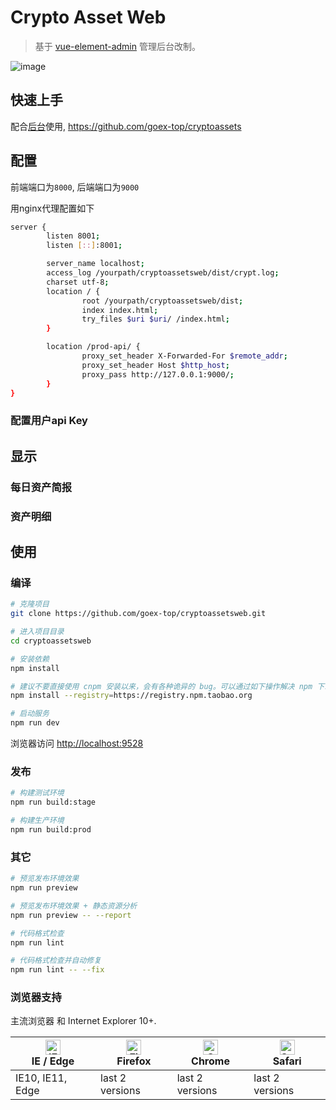 # Crypto Asset Web

> 基于 [vue-element-admin](https://github.com/PanJiaChen/vue-element-admin) 管理后台改制。

![image](资产管理.gif)

## 快速上手

配合[后台](https://github.com/goex-top/cryptoassets)使用, https://github.com/goex-top/cryptoassets

## 配置

前端端口为`8000`, 后端端口为`9000`

用nginx代理配置如下
```bash
server {
        listen 8001;
        listen [::]:8001;

        server_name localhost;
        access_log /yourpath/cryptoassetsweb/dist/crypt.log;
        charset utf-8;
        location / {
                root /yourpath/cryptoassetsweb/dist;
                index index.html;
                try_files $uri $uri/ /index.html;
        }

        location /prod-api/ {
                proxy_set_header X-Forwarded-For $remote_addr;
                proxy_set_header Host $http_host;
                proxy_pass http://127.0.0.1:9000/;
        }
}
```

### 配置用户api Key

## 显示

### 每日资产简报

### 资产明细

## 使用

### 编译

```bash
# 克隆项目
git clone https://github.com/goex-top/cryptoassetsweb.git

# 进入项目目录
cd cryptoassetsweb

# 安装依赖
npm install

# 建议不要直接使用 cnpm 安装以来，会有各种诡异的 bug。可以通过如下操作解决 npm 下载速度慢的问题
npm install --registry=https://registry.npm.taobao.org

# 启动服务
npm run dev
```

浏览器访问 [http://localhost:9528](http://localhost:9528)

### 发布

```bash
# 构建测试环境
npm run build:stage

# 构建生产环境
npm run build:prod
```

### 其它

```bash
# 预览发布环境效果
npm run preview

# 预览发布环境效果 + 静态资源分析
npm run preview -- --report

# 代码格式检查
npm run lint

# 代码格式检查并自动修复
npm run lint -- --fix
```

### 浏览器支持

主流浏览器 和 Internet Explorer 10+.

| [<img src="https://raw.githubusercontent.com/alrra/browser-logos/master/src/edge/edge_48x48.png" alt="IE / Edge" width="24px" height="24px" />](http://godban.github.io/browsers-support-badges/)</br>IE / Edge | [<img src="https://raw.githubusercontent.com/alrra/browser-logos/master/src/firefox/firefox_48x48.png" alt="Firefox" width="24px" height="24px" />](http://godban.github.io/browsers-support-badges/)</br>Firefox | [<img src="https://raw.githubusercontent.com/alrra/browser-logos/master/src/chrome/chrome_48x48.png" alt="Chrome" width="24px" height="24px" />](http://godban.github.io/browsers-support-badges/)</br>Chrome | [<img src="https://raw.githubusercontent.com/alrra/browser-logos/master/src/safari/safari_48x48.png" alt="Safari" width="24px" height="24px" />](http://godban.github.io/browsers-support-badges/)</br>Safari |
| --------- | --------- | --------- | --------- |
| IE10, IE11, Edge| last 2 versions| last 2 versions| last 2 versions
